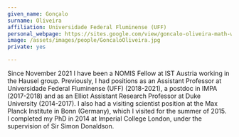 ```yaml
---
given_name: Gonçalo
surname: Oliveira
affiliation: Universidade Federal Fluminense (UFF)
personal_webpage: https://sites.google.com/view/goncalo-oliveira-math-webpage/home
image: /assets/images/people/GoncaloOliveira.jpg
private: yes

---
```

Since November 2021 I have been a NOMIS Fellow at IST Austria working in the Hausel group. Previously, I had positions as an Assistant Professor at Universidade Federal Fluminense (UFF) (2018-2021), a postdoc in IMPA (2017-2018) and as an Elliot Assistant Research Professor at Duke University (2014-2017). I also had a visiting scientist position at the Max Planck Institute in Bonn (Germany), which I visited for the summer of 2015. <br>
I completed my PhD in 2014 at Imperial College London, under the supervision of Sir Simon Donaldson. 
